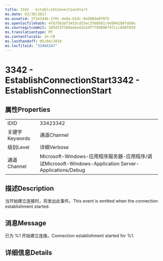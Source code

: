```yaml
---
title: 3342 - EstablishConnectionStart
ms.date: 03/30/2017
ms.assetid: 2f2e3446-1f0c-4e8a-b14c-0e500de0f075
ms.openlocfilehash: 4f87563df3453cd25ec3768501c9e994280fdd8e
ms.sourcegitcommit: 3d5d33f384eeba41b2dff79d096f47ccc8d8f03d
ms.translationtype: MT
ms.contentlocale: zh-CN
ms.lasthandoff: 05/04/2018
ms.locfileid: "33464347"
---
```

# <a name="3342---establishconnectionstart"></a><span data-ttu-id="7c043-102">3342 - EstablishConnectionStart</span><span class="sxs-lookup"><span data-stu-id="7c043-102">3342 - EstablishConnectionStart</span></span>
## <a name="properties"></a><span data-ttu-id="7c043-103">属性</span><span class="sxs-lookup"><span data-stu-id="7c043-103">Properties</span></span>  
  
|||  
|-|-|  
|<span data-ttu-id="7c043-104">ID</span><span class="sxs-lookup"><span data-stu-id="7c043-104">ID</span></span>|<span data-ttu-id="7c043-105">3342</span><span class="sxs-lookup"><span data-stu-id="7c043-105">3342</span></span>|  
|<span data-ttu-id="7c043-106">关键字</span><span class="sxs-lookup"><span data-stu-id="7c043-106">Keywords</span></span>|<span data-ttu-id="7c043-107">通道</span><span class="sxs-lookup"><span data-stu-id="7c043-107">Channel</span></span>|  
|<span data-ttu-id="7c043-108">级别</span><span class="sxs-lookup"><span data-stu-id="7c043-108">Level</span></span>|<span data-ttu-id="7c043-109">详细</span><span class="sxs-lookup"><span data-stu-id="7c043-109">Verbose</span></span>|  
|<span data-ttu-id="7c043-110">通道</span><span class="sxs-lookup"><span data-stu-id="7c043-110">Channel</span></span>|<span data-ttu-id="7c043-111">Microsoft-Windows-应用程序服务器-应用程序/调试</span><span class="sxs-lookup"><span data-stu-id="7c043-111">Microsoft-Windows-Application Server-Applications/Debug</span></span>|  
  
## <a name="description"></a><span data-ttu-id="7c043-112">描述</span><span class="sxs-lookup"><span data-stu-id="7c043-112">Description</span></span>  
 <span data-ttu-id="7c043-113">当开始建立连接时，将发出此事件。</span><span class="sxs-lookup"><span data-stu-id="7c043-113">This event is emitted when the connection establishment started.</span></span>  
  
## <a name="message"></a><span data-ttu-id="7c043-114">消息</span><span class="sxs-lookup"><span data-stu-id="7c043-114">Message</span></span>  
 <span data-ttu-id="7c043-115">已为 %1 开始建立连接。</span><span class="sxs-lookup"><span data-stu-id="7c043-115">Connection establishment started for %1.</span></span>  
  
## <a name="details"></a><span data-ttu-id="7c043-116">详细信息</span><span class="sxs-lookup"><span data-stu-id="7c043-116">Details</span></span>
